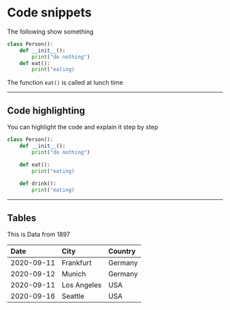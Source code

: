 # Code snippets
The following show something
```python
class Person():
    def __init__():
        print("do nothing")
    def eat():
        print("eating)
```
The function `eat()` is called at lunch time

---
## Code highlighting
You can highlight the code and explain it step by step
```python [1|2-4|5-7|8-10]
class Person():
    def __init__():
        print("do nothing")

    def eat():
        print("eating)
    
    def drink():
        print("eating)

```
---
## Tables
This is Data from 1897

| Date  | City | Country |
| :------|:----|:----|
|2020-09-11|Frankfurt|Germany|
|2020-09-12|Munich|Germany|
|2020-09-11|Los Angeles|USA|
|2020-09-16|Seattle|USA|
